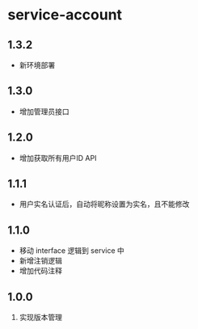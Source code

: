 # service-account

## 1.3.2
- 新环境部署

## 1.3.0
- 增加管理员接口

## 1.2.0
- 增加获取所有用户ID API

## 1.1.1
- 用户实名认证后，自动将昵称设置为实名，且不能修改


## 1.1.0
- 移动 interface 逻辑到 service 中
- 新增注销逻辑
- 增加代码注释

## 1.0.0
1. 实现版本管理
